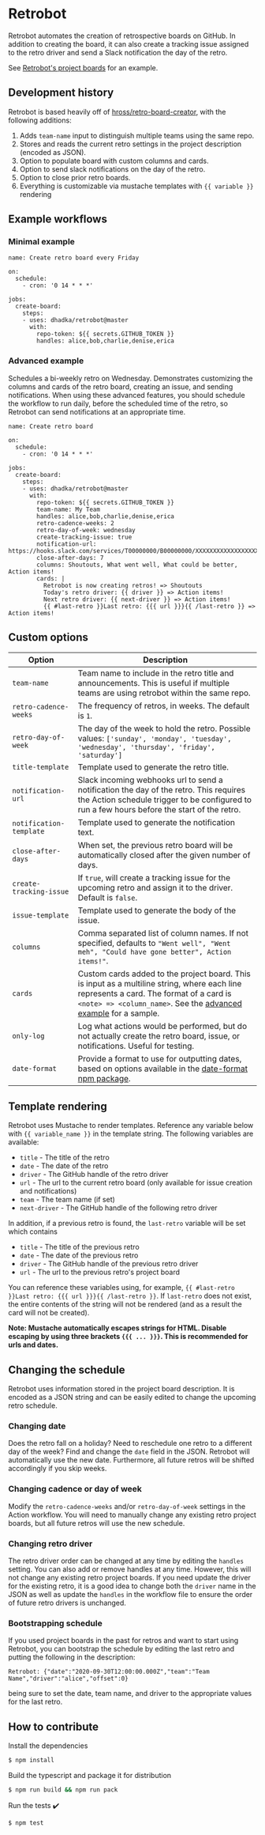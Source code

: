 # Retrobot

Retrobot automates the creation of retrospective boards on GitHub.  In addition to creating the board, it can also create a tracking issue assigned to the retro driver and send a Slack notification the day of the retro.

See [Retrobot's project boards](https://github.com/dhadka/retrobot/projects) for an example.

## Development history

Retrobot is based heavily off of [hross/retro-board-creator](https://github.com/hross/retro-board-creator), with the following additions:

1. Adds `team-name` input to distinguish multiple teams using the same repo.
2. Stores and reads the current retro settings in the project description (encoded as JSON).
3. Option to populate board with custom columns and cards.
4. Option to send slack notifications on the day of the retro.
5. Option to close prior retro boards.
6. Everything is customizable via mustache templates with `{{ variable }}` rendering

## Example workflows

### Minimal example

```
name: Create retro board every Friday

on:
  schedule:
    - cron: '0 14 * * *'

jobs:
  create-board:
    steps:
    - uses: dhadka/retrobot@master
      with: 
        repo-token: ${{ secrets.GITHUB_TOKEN }}
        handles: alice,bob,charlie,denise,erica
```

### Advanced example

Schedules a bi-weekly retro on Wednesday.  Demonstrates customizing the columns and cards of the retro board, creating an issue, and sending notifications.  When using these advanced features, you should schedule the workflow to run daily, before the scheduled time of the retro, so Retrobot can send notifications at an appropriate time.

```
name: Create retro board

on:
  schedule:
    - cron: '0 14 * * *'

jobs:
  create-board:
    steps:
    - uses: dhadka/retrobot@master
      with: 
        repo-token: ${{ secrets.GITHUB_TOKEN }}
        team-name: My Team
        handles: alice,bob,charlie,denise,erica
        retro-cadence-weeks: 2
        retro-day-of-week: wednesday
        create-tracking-issue: true
        notification-url: https://hooks.slack.com/services/T00000000/B00000000/XXXXXXXXXXXXXXXXXXXXXXXX
        close-after-days: 7
        columns: Shoutouts, What went well, What could be better, Action items!
        cards: |
          Retrobot is now creating retros! => Shoutouts
          Today's retro driver: {{ driver }} => Action items!
          Next retro driver: {{ next-driver }} => Action items!
          {{ #last-retro }}Last retro: {{{ url }}}{{ /last-retro }} => Action items!
```

## Custom options

| Option        | Description    |
|---------------|----------------|
| `team-name`   | Team name to include in the retro title and announcements. This is useful if multiple teams are using retrobot within the same repo. |
| `retro-cadence-weeks` | The frequency of retros, in weeks.  The default is `1`. |
| `retro-day-of-week`   | The day of the week to hold the retro. Possible values: `['sunday', 'monday', 'tuesday', 'wednesday', 'thursday', 'friday', 'saturday']` |
| `title-template`      | Template used to generate the retro title. |
| `notification-url`    | Slack incoming webhooks url to send a notification the day of the retro.  This requires the Action schedule trigger to be configured to run a few hours before the start of the retro. |
| `notification-template` |  Template used to generate the notification text. |
| `close-after-days`      | When set, the previous retro board will be automatically closed after the given number of days. |
| `create-tracking-issue` | If `true`, will create a tracking issue for the upcoming retro and assign it to the driver.  Default is `false`. |
| `issue-template`        | Template used to generate the body of the issue. |
| `columns`               | Comma separated list of column names. If not specified, defaults to `"Went well", "Went meh", "Could have gone better", Action items!"`. |
| `cards`                 | Custom cards added to the project board.  This is input as a multiline string, where each line represents a card.  The format of a card is `<note> => <column_name>`.  See the [advanced example](#advanced-example) for a sample. |
| `only-log` | Log what actions would be performed, but do not actually create the retro board, issue, or notifications.  Useful for testing. |
| `date-format` | Provide a format to use for outputting dates, based on options available in the [date-format npm package](https://www.npmjs.com/package/date-format). |

## Template rendering

Retrobot uses Mustache to render templates.  Reference any variable below with `{{ variable_name }}` in the template string.  The following variables are available:

* `title` - The title of the retro
* `date` - The date of the retro
* `driver` - The GitHub handle of the retro driver
* `url` - The url to the current retro board (only available for issue creation and notifications)
* `team` - The team name (if set)
* `next-driver` - The GitHub handle of the following retro driver

In addition, if a previous retro is found, the `last-retro` variable will be set which contains

* `title` - The title of the previous retro
* `date` - The date of the previous retro
* `driver` - The GitHub handle of the previous retro driver
* `url` - The url to the previous retro's project board

You can reference these variables using, for example, `{{ #last-retro }}Last retro: {{{ url }}}{{ /last-retro }}`.  If `last-retro` does not exist, the entire contents of the string will not be rendered (and as a result the card will not be created).

**Note: Mustache automatically escapes strings for HTML. Disable escaping by using three brackets `{{{ ... }}}`.  This is recommended for urls and dates.**

## Changing the schedule

Retrobot uses information stored in the project board description.  It is encoded as a JSON string and can be easily edited to change the upcoming retro schedule.

### Changing date

Does the retro fall on a holiday?  Need to reschedule one retro to a different day of the week?  Find and change the `date` field in the JSON.  Retrobot will automatically use the new date.  Furthermore, all future retros will be shifted accordingly if you skip weeks.

### Changing cadence or day of week

Modify the `retro-cadence-weeks` and/or `retro-day-of-week` settings in the Action workflow.  You will need to manually change any existing retro project boards, but all future retros will use the new schedule.

### Changing retro driver

The retro driver order can be changed at any time by editing the `handles` setting.  You can also add or remove handles at any time.  However, this will not change any existing retro project boards.  If you need update the driver for the existing retro, it is a good idea to change both the `driver` name in the JSON as well as update the `handles` in the workflow file to ensure the order of future retro drivers is unchanged.

### Bootstrapping schedule

If you used project boards in the past for retros and want to start using Retrobot, you can bootstrap the schedule by editing the last retro and putting the following in the description:

```
Retrobot: {"date":"2020-09-30T12:00:00.000Z","team":"Team Name","driver":"alice","offset":0}
```

being sure to set the date, team name, and driver to the appropriate values for the last retro.

## How to contribute

Install the dependencies  
```bash
$ npm install
```

Build the typescript and package it for distribution
```bash
$ npm run build && npm run pack
```

Run the tests :heavy_check_mark:  
```bash
$ npm test
```
